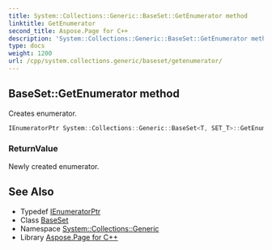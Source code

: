 ```yaml
---
title: System::Collections::Generic::BaseSet::GetEnumerator method
linktitle: GetEnumerator
second_title: Aspose.Page for C++
description: 'System::Collections::Generic::BaseSet::GetEnumerator method. Creates enumerator in C++.'
type: docs
weight: 1200
url: /cpp/system.collections.generic/baseset/getenumerator/
---
```

## BaseSet::GetEnumerator method


Creates enumerator.

```cpp
IEnumeratorPtr System::Collections::Generic::BaseSet<T, SET_T>::GetEnumerator() override
```


### ReturnValue

Newly created enumerator.

## See Also

* Typedef [IEnumeratorPtr](../ienumeratorptr/)
* Class [BaseSet](../)
* Namespace [System::Collections::Generic](../../)
* Library [Aspose.Page for C++](../../../)
